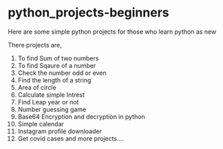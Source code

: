 # python_projects-beginners

Here are some simple python projects for those who learn python as new

There projects are,

1) To find Sum of two numbers
2) To find Sqaure of a number
3) Check the number odd or even
4) Find the length of a string
5) Area of circle
6) Calculate simple Intrest
7) Find Leap year or not
8) Number guessing game
9) Base64 Encryption and decryption in python
10) Simple calendar
11) Instagram profile downloader
12) Get covid cases
and more projects....

